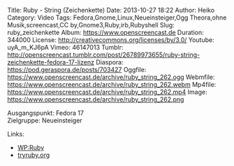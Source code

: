 Title: Ruby - String (Zeichenkette)
Date: 2013-10-27 18:22
Author: Heiko
Category: Video
Tags: Fedora,Gnome,Linux,Neueinsteiger,Ogg Theora,ohne Musik,screencast,CC by,Gnome3,Ruby,irb,Rubyshell
Slug: ruby_zeichenkette
Album: https://www.openscreencast.de
Duration: 344000
License: http://creativecommons.org/licenses/by/3.0/
Youtube: uyA_m_KJ6pA
Vimeo: 46147013
Tumblr: http://openscreencast.tumblr.com/post/26789973655/ruby-string-zeichenkette-fedora-17-lizenz
Diaspora: https://pod.geraspora.de/posts/703427
Oggfile: https://www.openscreencast.de/archive/ruby_string_262.ogg
Webmfile: https://www.openscreencast.de/archive/ruby_string_262.webm
Mp4file: https://www.openscreencast.de/archive/ruby_string_262.mp4
Image: https://www.openscreencast.de/archive/ruby_string_262.png

Ausgangspunkt: Fedora 17  
Zielgruppe: Neueinsteiger  

Links:

  * [WP:Ruby](http://de.wikipedia.org/wiki/Ruby_\(Programmiersprache\) "Link zu WP:Ruby" )
  * [tryruby.org](http://tryruby.org/ "Link zu tryruby" )

